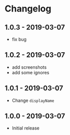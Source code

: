 # Changelog

## 1.0.3 - 2019-03-07

- fix bug

## 1.0.2 - 2019-03-07

- add screenshots
- add some ignores

## 1.0.1 - 2019-03-07

- Change `displayName`

## 1.0.0 - 2019-03-07

- Initial release